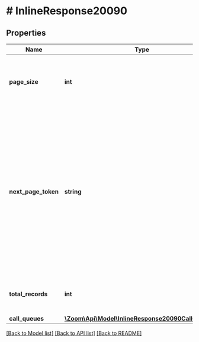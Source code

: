 # # InlineResponse20090

## Properties

Name | Type | Description | Notes
------------ | ------------- | ------------- | -------------
**page_size** | **int** | The number of records returned from a single API call. | [optional] 
**next_page_token** | **string** | The next page token is used to paginate through large result sets. A next page token will be returned whenever the set of available results exceeds the current page size. The expiration period for this token is 15 minutes. | [optional] 
**total_records** | **int** | The total number of records found for this query. | [optional] 
**call_queues** | [**\Zoom\Api\Model\InlineResponse20090CallQueues[]**](InlineResponse20090CallQueues.md) |  | [optional] 

[[Back to Model list]](../../README.md#documentation-for-models) [[Back to API list]](../../README.md#documentation-for-api-endpoints) [[Back to README]](../../README.md)


